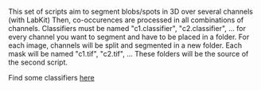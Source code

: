 
This set of scripts aim to segment blobs/spots in 3D over several channels (with LabKit)
Then, co-occurences are processed in all combinations of channels.
Classifiers must be named "c1.classifier", "c2.classifier", ... for every channel you want to segment and have to be placed in a folder.
For each image, channels will be split and segmented in a new folder.
Each mask will be named "c1.tif", "c2.tif", ...
These folders will be the source of the second script.

Find some classifiers [here](https://dev.mri.cnrs.fr/attachments/download/3483/2064-classifiers.zip)
